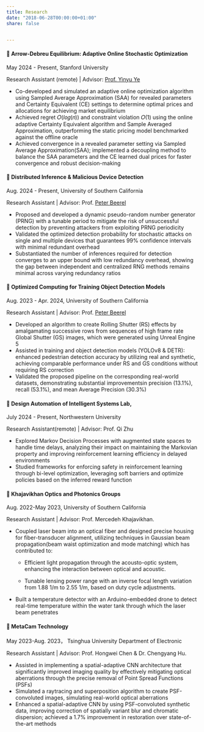 ```yaml
---
title: Research
date: "2018-06-28T00:00:00+01:00"
share: false


---
```


#### 📝  Arrow-Debreu Equilibrium: Adaptive Online Stochastic Optimization 
May 2024 - Present,  Stanford University

Research Assistant (remote) | Advisor: [Prof. Yinyu Ye](https://web.stanford.edu/~yyye/index.html) 
- Co-developed and simulated an adaptive online optimization algorithm using Sampled Average Approximation (SAA) for revealed
parameters and Certainty Equivalent (CE) settings to determine optimal prices and allocations for achieving market equilibrium
- Achieved regret 𝑂(𝑙𝑜𝑔(𝑛)) and constraint violation 𝑂(1) using the online adaptive Certainty Equivalent algorithm and Sample
Averaged Approximation, outperforming the static pricing model benchmarked against the offline oracle
- Achieved convergence in a revealed parameter setting via Sampled Average Approximation(SAA); implemented a decoupling
method to balance the SAA parameters and the CE learned dual prices for faster convergence and robust decision-making

#### 📝  Distributed Inference & Malicious Device Detection
Aug. 2024 - Present,  University of Southern California

Research Assistant | Advisor: Prof. [Peter Beerel](https://sites.usc.edu/eessc/people/)
  - Proposed and developed a dynamic pseudo-random number generator (PRNG) with a tunable period to mitigate the risk of
unsuccessful detection by preventing attackers from exploiting PRNG periodicity
  - Validated the optimized detection probability for stochastic attacks on single and multiple devices that guarantees 99%
confidence intervals with minimal redundant overhead
  - Substantiated the number of inferences required for detection converges to an upper bound with low redundancy overhead,
showing the gap between independent and centralized RNG methods remains minimal across varying redundancy ratios

#### 📝  Optimized Computing for Training Object Detection Models
Aug. 2023 - Apr. 2024,  University of Southern California

Research Assistant | Advisor: Prof. [Peter Beerel](https://sites.usc.edu/eessc/people/)
  - Developed an algorithm to create Rolling Shutter (RS) effects by amalgamating successive rows from sequences of high frame
rate Global Shutter (GS) images, which were generated using Unreal Engine 5
  - Assisted in training and object detection models (YOLOv8 & DETR): enhanced pedestrian detection accuracy by utilizing
real and synthetic, achieving comparable performance under RS and GS conditions without requiring RS correction
  - Validated the proposed pipeline on the corresponding real-world datasets, demonstrating substantial improvementsin precision
(13.1%), recall (53.1%), and mean Average Precision (30.3%)


#### 📝  Design Automation of Intelligent Systems Lab, 
July 2024 - Present,  Northwestern University

Research Assistant(remote) | Advisor: Prof. Qi Zhu
- Explored Markov Decision Processes with augmented state spaces to handle time delays, analyzing their impact on maintaining the
Markovian property and improving reinforcement learning efficiency in delayed environments
- Studied frameworks for enforcing safety in reinforcement learning through bi-level optimization, leveraging soft barriers and
optimize policies based on the inferred reward function





#### 📝  Khajavikhan Optics and Photonics Groups
Aug. 2022-May 2023,  University of Southern California

Research Assistant | Advisor: Prof. Mercedeh Khajavikhan. 

- Coupled laser beam into an optical fiber and designed precise housing for fiber-transducer alignment, utilizing techniques in Gaussian beam propagation(beam waist optimization and mode matching) which has contributed to:

  - Efficient light propagation through the acousto-optic system, enhancing the interaction between optical and acoustic.
  
  - Tunable lensing power range with an inverse focal length variation from 1.88 1/m to 2.55 1/m, based on duty cycle adjustments.

- Built a temperature detector with an Arduino-embedded drone to detect real-time temperature within the water tank through which the laser beam penetrates


#### 📝  MetaCam Technology
May 2023-Aug. 2023， Tsinghua University Department of Electronic

Research Assistant | Advisor: Prof. Hongwei Chen & Dr. Chengyang Hu. 

- Assisted in implementing a spatial-adaptive CNN architecture that significantly improved imaging quality by effectively mitigating
optical aberrations through the precise removal of Point Spread Functions (PSFs)
- Simulated a raytracing and superposition algorithm to create PSF-convoluted images, simulating real-world optical aberrations
- Enhanced a spatial-adaptive CNN by using PSF-convoluted synthetic data, improving correction of spatially variant blur and
chromatic dispersion; achieved a 1.7% improvement in restoration over state-of-the-art methods
